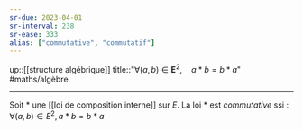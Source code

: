 ```yaml
---
sr-due: 2023-04-01
sr-interval: 238
sr-ease: 333
alias: ["commutative", "commutatif"]
---
```

up::[[structure algébrique]]
title::"$\forall (a, b) \in \mathbf{E}^{2},\quad a*b = b*a$"
#maths/algèbre 

---
Soit $*$ une [[loi de composition interne]] sur $E$.
La loi $*$ est _commutative_ ssi :
$\forall(a,b)\in E^2, a*b=b*a$

